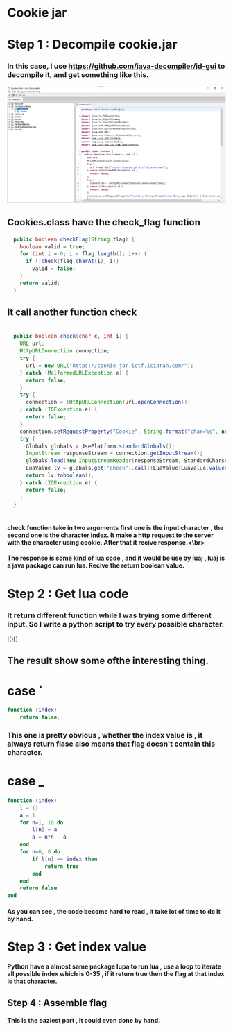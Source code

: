 # Cookie jar
# Step 1 : Decompile cookie.jar
### In this case, I use https://github.com/java-decompiler/jd-gui to decompile it, and get something like this.
![image](https://github.com/leohammer123/CTF/blob/main/imaginary_ctf/Round16/Cookie%20Jar/picture/demo.png)
## Cookies.class have the check_flag function
```java
  public boolean checkFlag(String flag) {
    boolean valid = true;
    for (int i = 0; i < flag.length(); i++) {
      if (!check(flag.charAt(i), i))
        valid = false; 
    } 
    return valid;
  }
```
## It call another function check
```java

  public boolean check(char c, int i) {
    URL url;
    HttpURLConnection connection;
    try {
      url = new URL("https://cookie-jar.ictf.iciaran.com/");
    } catch (MalformedURLException e) {
      return false;
    } 
    try {
      connection = (HttpURLConnection)url.openConnection();
    } catch (IOException e) {
      return false;
    } 
    connection.setRequestProperty("Cookie", String.format("char=%s", new Object[] { Character.valueOf(c) }));
    try {
      Globals globals = JsePlatform.standardGlobals();
      InputStream responseStream = connection.getInputStream();
      globals.load(new InputStreamReader(responseStream, StandardCharsets.UTF_8), "main.lua").call();
      LuaValue lv = globals.get("check").call((LuaValue)LuaValue.valueOf(i));
      return lv.toboolean();
    } catch (IOException e) {
      return false;
    } 
  }
  
```
#### check function take in two arguments first one is the input character , the second one is the character index. It make a http request to the server with the character using cookie. After that it recive response.<\br>
#### The response is some kind of lua code , and it would be use by luaj , luaj is a java package can run lua. Recive the return boolean value.
# Step 2 : Get lua code
### It return different function while I was trying some different input. So I write a python script to try every possible character.
!()[]
## The result show some ofthe interesting thing.
# case `
```lua
function (index)
    return false;
```
### This one is pretty obvious , whether the index value is , it always return flase also means that flag doesn't contain this character.
# case _
```lua
function (index)
    l = {}
    a = 1 
    for n=1, 10 do
        l[n] = a
        a = n*n - a
    end
    for n=6, 8 do
        if l[n] == index then
            return true
        end
    end
    return false
end
```
#### As you can see , the code become hard to read , it take lot of time to do it by hand.
# Step 3 : Get index value
#### Python have a almost same package lupa to run lua , use a loop to iterate all possible index which is 0-35 , if it return true then the flag at that index is that character.
## Step 4 : Assemble flag
#### This is the eaziest part , it could even done by hand.
